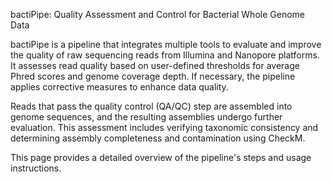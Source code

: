 bactiPipe: Quality Assessment and Control for Bacterial Whole Genome Data

bactiPipe is a pipeline that integrates multiple tools to evaluate and improve the quality of raw sequencing reads from Illumina and Nanopore platforms. It assesses read quality based on user-defined thresholds for average Phred scores and genome coverage depth. If necessary, the pipeline applies corrective measures to enhance data quality.

Reads that pass the quality control (QA/QC) step are assembled into genome sequences, and the resulting assemblies undergo further evaluation. This assessment includes verifying taxonomic consistency and determining assembly completeness and contamination using CheckM.

This page provides a detailed overview of the pipeline's steps and usage instructions.
